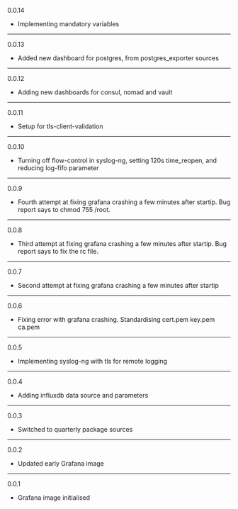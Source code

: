 0.0.14

* Implementing mandatory variables

---

0.0.13

* Added new dashboard for postgres, from postgres_exporter sources

---

0.0.12

* Adding new dashboards for consul, nomad and vault 

---

0.0.11

* Setup for tls-client-validation

---

0.0.10

* Turning off flow-control in syslog-ng, setting 120s time_reopen, and reducing log-fifo parameter

---

0.0.9

* Fourth attempt at fixing grafana crashing a few minutes after startip. Bug report says to chmod 755 /root.

---

0.0.8

* Third attempt at fixing grafana crashing a few minutes after startip. Bug report says to fix the rc file.

---

0.0.7

* Second attempt at fixing grafana crashing a few minutes after startip

---

0.0.6

* Fixing error with grafana crashing. Standardising cert.pem key.pem ca.pem

---

0.0.5

* Implementing syslog-ng with tls for remote logging

---

0.0.4

* Adding influxdb data source and parameters

---

0.0.3

* Switched to quarterly package sources

---

0.0.2

* Updated early Grafana image

---

0.0.1

* Grafana image initialised

